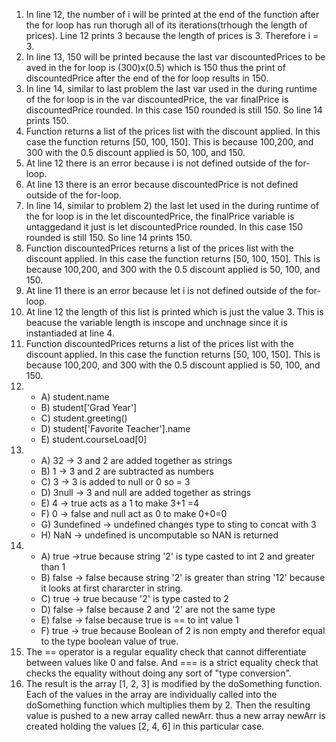 1) In line 12, the number of i will be printed at the end of the function after the for loop has run thorugh all of its iterations(trhough the length of prices). Line 12 prints 3 because the length of prices is 3. Therefore i = 3.
2) In line 13, 150 will be printed because the last var discountedPrices to be aved in the for loop is (300)x(0.5) which is 150 thus the print of discountedPrice after the end of the for loop results in 150.
3) In line 14, similar to last problem the last var used in the during runtime of the for loop is in the var discountedPrice, the var finalPrice is discountedPrice rounded. In this case 150 rounded is still 150. So line 14 prints 150.
4) Function returns a list of the prices list with the discount applied. In this case the function returns [50, 100, 150]. This is because 100,200, and 300 with the 0.5 discount applied is 50, 100, and 150.
5) At line 12 there is an error because i is not defined outside of the for-loop.
6) At line 13 there is an error because discountedPrice is not defined outside of the for-loop.
7) In line 14, similar to problem 2) the last let used in the during runtime of the for loop is in the let discountedPrice, the finalPrice variable is untaggedand it just is let discountedPrice rounded. In this case 150 rounded is still 150. So line 14 prints 150.
8) Function discountedPrices returns a list of the prices list with the discount applied. In this case the function returns [50, 100, 150]. This is because 100,200, and 300 with the 0.5 discount applied is 50, 100, and 150.
9) At line 11 there is an error because let i is not defined outside of the for-loop.
10) At line 12 the length of this list is printed which is just the value 3. This is beacuse the variable length is inscope and unchnage since it is instantiaded at line 4.
11) Function discountedPrices returns a list of the prices list with the discount applied. In this case the function returns [50, 100, 150]. This is because 100,200, and 300 with the 0.5 discount applied is 50, 100, and 150.
12) - A) student.name
    - B) student['Grad Year']
    - C) student.greeting()
    - D) student['Favorite Teacher'].name
    - E) student.courseLoad[0]
13) - A) 32  -> 3 and 2 are added together as strings
    - B) 1   -> 3 and 2 are subtracted as numbers
    - C) 3   -> 3 is added to null or 0 so = 3
    - D) 3null -> 3 and null are added together as strings
    - E) 4    -> true acts as a 1 to make 3+1 =4
    - F) 0    -> false and null act as 0 to make 0+0=0
    - G) 3undefined -> undefined changes type to sting to concat with 3
    - H) NaN -> undefined is uncomputable so NAN is returned
14) - A) true ->true because string '2' is type casted to int 2 and greater than 1
    - B) false -> false because string '2' is greater than string '12' because it looks at first chararcter in string.
    - C) true -> true because '2' is type casted to 2
    - D) false -> false because 2 and '2' are not the same type
    - E) false -> false because true is == to int value 1
    - F) true -> true because Boolean of 2 is non empty and therefor equal to the type boolean value of true.
15) The == operator is a regular equality check that cannot differentiate between values like 0 and false. And === is a strict equality check that checks the equality without doing any sort of "type conversion".
17) The result is the array [1, 2, 3] is modified by the doSomething function. Each of the values in the array are individually called into the doSomething function which multiplies them by 2. Then the resulting value is pushed to a new array called newArr. thus a new array newArr is created holding the values [2, 4, 6] in this particular case.
